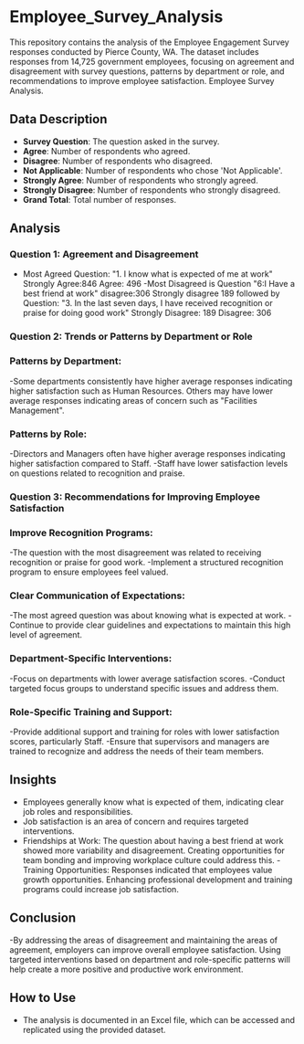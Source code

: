 # Employee_Survey_Analysis
This repository contains the analysis of the Employee Engagement Survey responses conducted by Pierce County, WA. The dataset includes responses from 14,725 government employees, focusing on agreement and disagreement with survey questions, patterns by department or role, and recommendations to improve employee satisfaction. 
 Employee Survey Analysis.

## Data Description
- **Survey Question**: The question asked in the survey.
- **Agree**: Number of respondents who agreed.
- **Disagree**: Number of respondents who disagreed.
- **Not Applicable**: Number of respondents who chose 'Not Applicable'.
- **Strongly Agree**: Number of respondents who strongly agreed.
- **Strongly Disagree**: Number of respondents who strongly disagreed.
- **Grand Total**: Total number of responses.

## Analysis
### Question 1: Agreement and Disagreement
- Most Agreed Question: "1. I know what is expected of me at work" Strongly Agree:846 Agree: 496
-Most Disagreed is Question "6:I Have a best friend at work" disagree:306 Strongly disagree 189  followed by  Question: "3. In the last seven days, I have received recognition or praise for doing good work" Strongly Disagree: 189 Disagree: 306


### Question 2: Trends or Patterns by Department or Role
### Patterns by Department:
-Some departments consistently have higher average responses indicating higher satisfaction such as Human Resources.
Others may have lower average responses indicating areas of concern such as  "Facilities Management".
### Patterns by Role:
-Directors and Managers often have higher average responses indicating higher satisfaction compared to Staff.
-Staff  have lower satisfaction levels on questions related to recognition and praise.


### Question 3: Recommendations for Improving Employee Satisfaction
### Improve Recognition Programs:
-The question with the most disagreement was related to receiving recognition or praise for good work.
-Implement a structured recognition program to ensure employees feel valued.
### Clear Communication of Expectations:
-The most agreed question was about knowing what is expected at work.
-Continue to provide clear guidelines and expectations to maintain this high level of agreement.
### Department-Specific Interventions:
-Focus on departments with lower average satisfaction scores.
-Conduct targeted focus groups to understand specific issues and address them.
### Role-Specific Training and Support:
-Provide additional support and training for roles with lower satisfaction scores, particularly Staff.
-Ensure that supervisors and managers are trained to recognize and address the needs of their team members.

## Insights
- Employees generally know what is expected of them, indicating clear job roles and responsibilities.
- Job satisfaction is an area of concern and requires targeted interventions.
- Friendships at Work: The question about having a best friend at work showed more variability and disagreement. Creating opportunities for team bonding and improving workplace culture could address this.
-Training Opportunities: Responses indicated that employees value growth opportunities. Enhancing professional development and training programs could increase job satisfaction.

## Conclusion
-By addressing the areas of disagreement and maintaining the areas of agreement, employers can improve overall employee satisfaction. Using targeted interventions based on department and role-specific patterns will help create a more positive and productive work environment.

## How to Use
- The analysis is documented in an Excel file, which can be accessed and replicated using the provided dataset.
